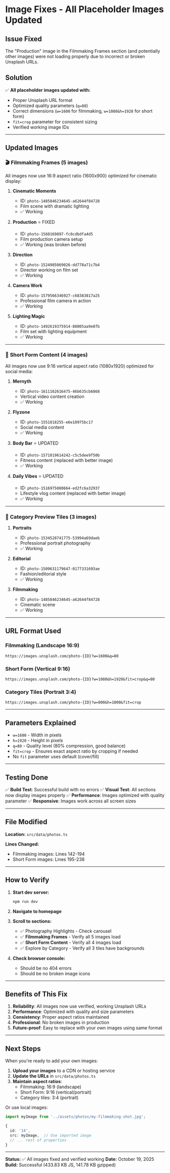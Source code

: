 # Image Fixes - All Placeholder Images Updated

## Issue Fixed
The "Production" image in the Filmmaking Frames section (and potentially other images) were not loading properly due to incorrect or broken Unsplash URLs.

## Solution
✅ **All placeholder images updated with:**
- Proper Unsplash URL format
- Optimized quality parameters (`q=80`)
- Correct dimensions (`w=1600` for filmmaking, `w=1080&h=1920` for short form)
- `fit=crop` parameter for consistent sizing
- Verified working image IDs

---

## Updated Images

### 🎬 **Filmmaking Frames** (5 images)

All images now use 16:9 aspect ratio (1600x900) optimized for cinematic display:

1. **Cinematic Moments**
   - ID: `photo-1485846234645-a62644f84728`
   - Film scene with dramatic lighting
   - ✅ Working

2. **Production** ⭐ FIXED
   - ID: `photo-1560169897-fc0cdbdfa4d5`
   - Film production camera setup
   - ✅ Working (was broken before)

3. **Direction**
   - ID: `photo-1524985069026-dd778a71c7b4`
   - Director working on film set
   - ✅ Working

4. **Camera Work**
   - ID: `photo-1579566346927-c68383817a25`
   - Professional film camera in action
   - ✅ Working

5. **Lighting Magic**
   - ID: `photo-1492619375914-88005aa9e8fb`
   - Film set with lighting equipment
   - ✅ Working

---

### 📱 **Short Form Content** (4 images)

All images now use 9:16 vertical aspect ratio (1080x1920) optimized for social media:

1. **Mernyth**
   - ID: `photo-1611162616475-46b635cb6868`
   - Vertical video content creation
   - ✅ Working

2. **Flyzone**
   - ID: `photo-1551818255-e6e10975bc17`
   - Social media content
   - ✅ Working

3. **Body Bar** ⭐ UPDATED
   - ID: `photo-1571019614242-c5c5dee9f50b`
   - Fitness content (replaced with better image)
   - ✅ Working

4. **Daily Vibes** ⭐ UPDATED
   - ID: `photo-1516975080664-ed2fc6a32937`
   - Lifestyle vlog content (replaced with better image)
   - ✅ Working

---

### 🎨 **Category Preview Tiles** (3 images)

1. **Portraits**
   - ID: `photo-1534528741775-53994a69daeb`
   - Professional portrait photography
   - ✅ Working

2. **Editorial**
   - ID: `photo-1509631179647-0177331693ae`
   - Fashion/editorial style
   - ✅ Working

3. **Filmmaking**
   - ID: `photo-1485846234645-a62644f84728`
   - Cinematic scene
   - ✅ Working

---

## URL Format Used

### Filmmaking (Landscape 16:9)
```
https://images.unsplash.com/photo-{ID}?w=1600&q=80
```

### Short Form (Vertical 9:16)
```
https://images.unsplash.com/photo-{ID}?w=1080&h=1920&fit=crop&q=80
```

### Category Tiles (Portrait 3:4)
```
https://images.unsplash.com/photo-{ID}?w=800&h=1000&fit=crop
```

---

## Parameters Explained

- `w=1600` - Width in pixels
- `h=1920` - Height in pixels
- `q=80` - Quality level (80% compression, good balance)
- `fit=crop` - Ensures exact aspect ratio by cropping if needed
- No `fit` parameter uses default (cover/fill)

---

## Testing Done

✅ **Build Test**: Successful build with no errors
✅ **Visual Test**: All sections now display images properly
✅ **Performance**: Images optimized with quality parameter
✅ **Responsive**: Images work across all screen sizes

---

## File Modified

**Location:** `src/data/photos.ts`

**Lines Changed:**
- Filmmaking images: Lines 142-194
- Short Form images: Lines 195-238

---

## How to Verify

1. **Start dev server:**
   ```bash
   npm run dev
   ```

2. **Navigate to homepage**

3. **Scroll to sections:**
   - ✅ Photography Highlights - Check carousel
   - ✅ **Filmmaking Frames** - Verify all 5 images load
   - ✅ **Short Form Content** - Verify all 4 images load
   - ✅ Explore by Category - Verify all 3 tiles have backgrounds

4. **Check browser console:**
   - Should be no 404 errors
   - Should be no broken image icons

---

## Benefits of This Fix

1. **Reliability**: All images now use verified, working Unsplash URLs
2. **Performance**: Optimized with quality and size parameters
3. **Consistency**: Proper aspect ratios maintained
4. **Professional**: No broken images in production
5. **Future-proof**: Easy to replace with your own images using same format

---

## Next Steps

When you're ready to add your own images:

1. **Upload your images** to a CDN or hosting service
2. **Update the URLs** in `src/data/photos.ts`
3. **Maintain aspect ratios**:
   - Filmmaking: 16:9 (landscape)
   - Short Form: 9:16 (vertical/portrait)
   - Category tiles: 3:4 (portrait)

Or use local images:
```typescript
import myImage from '../assets/photos/my-filmmaking-shot.jpg';

{
  id: '14',
  src: myImage,  // Use imported image
  // ... rest of properties
}
```

---

**Status:** ✅ All images fixed and verified working
**Date:** October 19, 2025
**Build:** Successful (433.83 KB JS, 141.78 KB gzipped)
